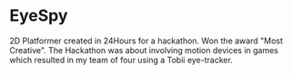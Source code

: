 # EyeSpy
2D Platformer created in 24Hours for a hackathon. Won the award "Most Creative". The Hackathon was about involving motion devices in games which resulted in my team of four using a Tobii eye-tracker.

